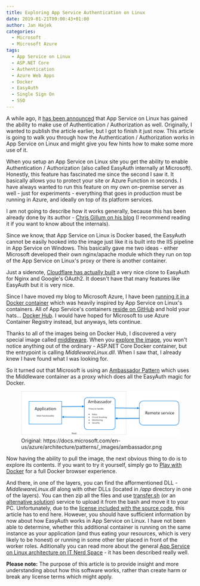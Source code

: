 ```yaml
---
title: Exploring App Service Authentication on Linux
date: 2019-01-21T09:00:43+01:00
author: Jan Hajek
categories:
  - Microsoft
  - Microsoft Azure
tags:
  - App Service on Linux
  - ASP.NET Core
  - Authentication
  - Azure Web Apps
  - Docker
  - EasyAuth
  - Single Sign On
  - SSO
---
```


<p>A while ago, it <a href="https://blogs.msdn.microsoft.com/appserviceteam/2018/05/07/linux-auth/">has been announced</a> that App Service on Linux has gained the ability to make use of Authentication / Authorization as well. Originally, I wanted to publish the article earlier, but I got to finish it just now. This article is going to walk you through how the Authentication / Authorization works in App Service on Linux and might give you few hints how to make some more use of it.</p>

<!--more-->

<p>When you setup an App Service on Linux site you get the ability to enable Authentication / Authorization (also called EasyAuth internally at Microsoft). Honestly, this feature has fascinated me since the second I saw it. It basically allows you to protect your site or Azure Function in seconds. I have always wanted to run this feature on my own on-premise server as well - just for experiments - everything that goes in production must be running in Azure, and ideally on top of its platform services.</p>

<p>I am not going to describe how it works generally, because this has been already done by its author - <a href="https://cgillum.tech/category/easy-auth/">Chris Gillum on his blog</a> (I recommend reading it if you want to know about the internals).</p>

<p>Since we know, that App Service on Linux is Docker based, the EasyAuth cannot be easily hooked into the image just like it is built into the IIS pipeline in App Service on Windows. This basically gave me two ideas - either Microsoft developed their own nginx/apache module which they run on top of the App Service on Linux's proxy or there is another container.</p>

<p>Just a sidenote, <a href="https://github.com/cloudflare/nginx-google-oauth/">Cloudflare has actually built</a> a very nice clone to EasyAuth for Nginx and Google's OAuth2. It doesn't have that many features like EasyAuth but it is very nice.</p>

<p>Since I have moved my blog to Microsoft Azure, I have been <a href="https://github.com/hajekj/hajekjnet-php">running it in a Docker container</a> which was heavily inspired by App Service on Linux's containers. All of App Service's containers <a href="https://github.com/Azure-App-Service">reside on GitHub</a> and hold your hats... <a href="https://hub.docker.com/u/appsvc">Docker Hub</a>. I would have hoped for Microsoft to use Azure Container Registry instead, but anyways, lets continue.</p>

<p>Thanks to all of the images being on Docker Hub, I discovered a very special image called <a href="https://hub.docker.com/r/appsvc/middleware">middleware</a>. When you <a href="https://microbadger.com/images/appsvc/middleware">explore the image</a>, you won't notice anything out of the ordinary - ASP.NET Core Docker container, but the entrypoint is calling  <em>MiddlewareLinux.dll</em>. When I saw that, I already knew I have found what I was looking for.</p>

<p>So it turned out that Microsoft is using an <a href="https://docs.microsoft.com/en-us/azure/architecture/patterns/ambassador">Ambassador Pattern</a> which uses the Middleware container as a proxy which does all the EasyAuth magic for Docker.</p>
<!-- wp:image {"id":822} -->
<figure class="wp-block-image"><img src="/uploads/2019/01/ambassador-1024x292.png" alt="" class="wp-image-822"/><figcaption>Original: https://docs.microsoft.com/en-us/azure/architecture/patterns/_images/ambassador.png</figcaption></figure>
<!-- /wp:image -->
<p>Now having the ability to pull the image, the next obvious thing to do is to explore its contents. If you want to try it yourself, simply go to <a href="https://training.play-with-docker.com/docker-images/">Play with Docker</a> for a full Docker browser experience.</p>

<p>And there, in one of the layers, you can find the afformentioned DLL - <em>MiddlewareLinux.dll</em> along with other DLLs (located in <em>/app</em> directory in one of the layers). You can then zip all the files and use <a href="https://transfer.sh/">transfer.sh</a> (or an <a href="https://github.com/dutchcoders/transfer.sh/issues/116">alternative solution</a>) service to upload it from the bash and move it to your PC. Unfortunately, due to the <a href="/uploads/2019/01/AppServiceMiddleware-License.pdf">license included with the source code</a>, this article has to end here. However, you should have sufficient information by now about how EasyAuth works in App Service on Linux. I have not been able to determine, whether this additional container is running on the same instance as your application (and thus eating your resources, which is very likely to be honest) or running in some other tier placed in front of the worker roles. Aditionally you can read more about the general <a href="http://itnerd.space/2016/11/02/azure-app-service-architecture-3-app-service-on-linux/">App Service on Linux architecture on IT Nerd Space</a> - it has been described really well.</p>

<p><strong>Please note:</strong> The purpose of this article is to provide insight and more understanding about how this software works, rather than create harm or break any license terms which might apply.</p>
